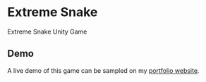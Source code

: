 # Extreme Snake
Extreme Snake Unity Game

## Demo

A live demo of this game can be sampled on my [portfolio website](https://sardonyx-studios.com/#/projects/).
